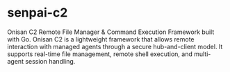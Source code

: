 # senpai-c2
Onisan C2 Remote File Manager &amp; Command Execution Framework built with Go. Onisan C2 is a lightweight framework that allows remote interaction with managed agents through a secure hub-and-client model. It supports real-time file management, remote shell execution, and multi-agent session handling.
